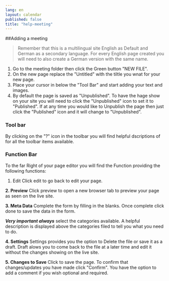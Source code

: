 ```yaml
---
lang: en
layout: calendar
published: false
title: "help-meeting"
---
```




##Adding a meeting

>  Remember that this is a multilingual site English as Default and German as a secondary language. For every English page created you will need to also create a German version with the same name.

1. Go to the meeting folder then click the Green button "NEW FILE". 
2. On the new page replace the "Untitled" with the tiltle you wnat for your new page.
3. Place your cursor in below the "Tool Bar" and start adding your text and images.
4. By default the page is saved as "Unpublished". To have the hage show on your site you will need to click the "Unpublished" icon to set it to "Published". If at any time you would like to Unpublish the page then just click the "Published" icon and it will change to "Unpublished".

### Tool bar
By clicking on the "?" icon in the toolbar you will find helpful dscriptions of for all the toolbar items available. 

### Function Bar
To the far Right of your page editor you will find the Function providing the following functions:
1. Edit
Click edit to go back to edit your page.

**2. Preview**
Click preview to open a new browser tab to preview your page as seen on the live site.

**3. Meta Data**
Complete the form by filling in the blanks. Once complete click done to save the data in the form.

_**Very important always**_ select the categories available. A helpful description is displayed above the categories filed to tell you what you need to do.

**4. Settings**
Settings provides you the option to Delete the file or save it as a draft. Draft alows you to come back to the file at a later time and edit it without the changes showing on the live site.

**5. Changes to Save**
Click to save the page. To confirm that changes/updates you have made click "Confirm". You have the option to add a comment if you wish optional and required.
